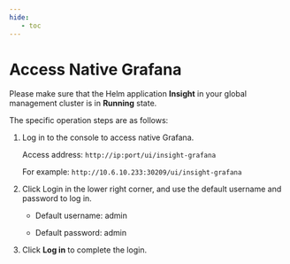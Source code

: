 ```yaml
---
hide:
   - toc
---
```


# Access Native Grafana

Please make sure that the Helm application __Insight__ in your global management cluster is in __Running__ state.

The specific operation steps are as follows:

1. Log in to the console to access native Grafana.

    Access address: `http://ip:port/ui/insight-grafana`

    For example: `http://10.6.10.233:30209/ui/insight-grafana`

2. Click Login in the lower right corner, and use the default username and password to log in.

    - Default username: admin

    - Default password: admin

3. Click __Log in__ to complete the login.
